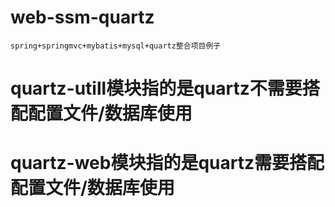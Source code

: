 # web-ssm-quartz
    spring+springmvc+mybatis+mysql+quartz整合项目例子

# quartz-utill模块指的是quartz不需要搭配配置文件/数据库使用
# quartz-web模块指的是quartz需要搭配配置文件/数据库使用
